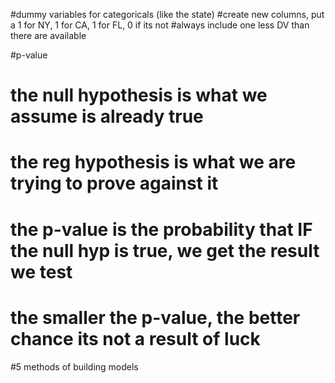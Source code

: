 #dummy variables for categoricals (like the state)
#create new columns, put a 1 for NY, 1 for CA, 1 for FL, 0 if its not
#always include one less DV than there are available

#p-value
# the null hypothesis is what we assume is already true
# the reg hypothesis is what we are trying to prove against it
# the p-value is the probability that IF the null hyp is true, we get the result we test
# the smaller the p-value, the better chance its not a result of luck

#5 methods of building models
